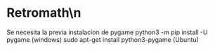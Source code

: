 # Retromath\n
Se necesita la previa instalacion de pygame
python3 -m pip install -U pygame (windows)
sudo apt-get install python3-pygame (Ubuntu)
